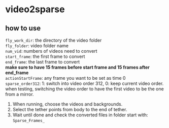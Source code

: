 # video2sparse

## how to use
`fly_work_dir`: the directory of the video folder   
`fly_folder`: video folder name  
`num_vid`: numbers of videos need to convert  
`start_frame`: the first frame to convert  
`end_frame`: the last frame to convert  
**make sure to have 15 frames before start frame and 15 frames after end_frame**  
`actionStartFrame`: any frame you want to be set as time 0  
`sparse_order312`: 1: switch into video order 312, 0: keep current video order. when testing, switching the video order to have the first video to be the one from a mirror.  
 
1. When running, choose the videos and backgrounds.  
2. Select the tether points from body to the end of tether.
3. Wait until done and check the converted files in folder start with: `Sparse_Frames_`